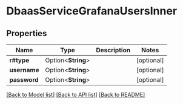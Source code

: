 # DbaasServiceGrafanaUsersInner

## Properties

Name | Type | Description | Notes
------------ | ------------- | ------------- | -------------
**r#type** | Option<**String**> |  | [optional]
**username** | Option<**String**> |  | [optional]
**password** | Option<**String**> |  | [optional]

[[Back to Model list]](../README.md#documentation-for-models) [[Back to API list]](../README.md#documentation-for-api-endpoints) [[Back to README]](../README.md)


